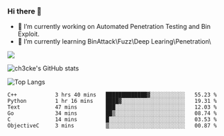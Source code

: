 ### Hi there 👋

- 🔭 I’m currently working on Automated Penetration Testing and Bin Exploit.
- 🌱 I’m currently learning BinAttack\Fuzz\Deep Learing\Penetration\

![](https://img.shields.io/badge/python-3.9-orange?style=for-the-badge&logo=python&logoColor=orange)

![ch3cke's GitHub stats](https://github-readme-stats.vercel.app/api?username=ch3cke&show_icons=true&theme=radical)

![Top Langs](https://github-readme-stats.vercel.app/api/top-langs/?username=anuraghazra&layout=compact&theme=radical)
<!--START_SECTION:waka-->

```text
C++            3 hrs 40 mins   █████████████▓░░░░░░░░░░░   55.23 %
Python         1 hr 16 mins    ████▓░░░░░░░░░░░░░░░░░░░░   19.31 %
Text           47 mins         ███░░░░░░░░░░░░░░░░░░░░░░   12.03 %
Go             34 mins         ██▒░░░░░░░░░░░░░░░░░░░░░░   08.74 %
C              14 mins         █░░░░░░░░░░░░░░░░░░░░░░░░   03.53 %
ObjectiveC     3 mins          ▒░░░░░░░░░░░░░░░░░░░░░░░░   00.87 %
```

<!--END_SECTION:waka-->
